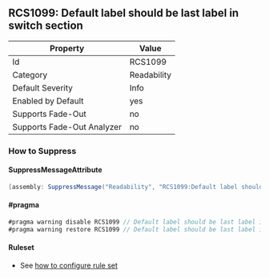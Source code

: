 ## RCS1099: Default label should be last label in switch section

Property | Value
--- | --- 
Id | RCS1099
Category | Readability
Default Severity | Info
Enabled by Default | yes
Supports Fade-Out | no
Supports Fade-Out Analyzer | no

### How to Suppress

#### SuppressMessageAttribute

```csharp
[assembly: SuppressMessage("Readability", "RCS1099:Default label should be last label in switch section.", Justification = "<Pending>")]
```

#### \#pragma

```csharp
#pragma warning disable RCS1099 // Default label should be last label in switch section.
#pragma warning restore RCS1099 // Default label should be last label in switch section.
```

#### Ruleset

* See [how to configure rule set](../HowToConfigureAnalyzers.md)
